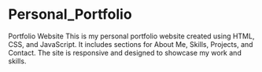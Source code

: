 # Personal_Portfolio
Portfolio Website This is my personal portfolio website created using HTML, CSS, and JavaScript. It includes sections for About Me, Skills, Projects, and Contact. The site is responsive and designed to showcase my work and skills.
